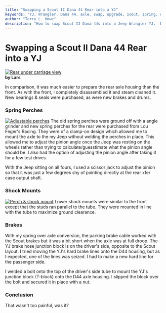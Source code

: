 ```yaml
---
title: "Swapping a Scout II Dana 44 Rear into a YJ"
keywords: "YJ, Wrangler, Dana 44, axle, swap, upgrade, Scout, spring, over, axle, SOA"
author: "Terry L. Howe"
description: "How to swap Scout II Dana 44s into a Jeep Wrangler YJ.  Details on how to do a spring over on a Wrangler YJ at the same time."
---
```

# Swapping a Scout II Dana 44 Rear into a YJ

[![Rear under carriage view](/img/axle/updates/ihscout/ss13_.jpg)](/img/axle/updates/ihscout/ss13.jpg)   
**by Lars**

In comparison, it was much easier to prepare the rear axle housing than the front. As with the front, I completely disassembled it and steam cleaned it. New bearings & seals were purchased, as were new brakes and drums.

### Spring Perches

[![Adjustable perches](/img/axle/updates/ihscout/ss14_.jpg)](/img/axle/updates/ihscout/ss14.jpg) The old spring perches were ground off with a angle grinder and new spring perches for the rear were purchased from Lou Feger's Racing. They were of a clamp-on design which allowed me to mount the axle to the my Jeep without welding the perches in place. This allowed me to adjust the pinion angle once the Jeep was resting on the wheels rather than trying to calculate/guesstimate what the pinion angle should be. I also had the option of adjusting the pinion angle after taking it for a few test drives.

With the Jeep sitting on all fours, I used a scissor jack to adjust the pinion so that it was just a few degrees shy of pointing directly at the rear xfer case output shaft. 

### Shock Mounts

[![Perch & shock mount](/img/axle/updates/ihscout/ss15_.jpg)](/img/axle/updates/ihscout/ss15.jpg) Lower shock mounts were similar to the front except that the studs ran parallel to the tube. They were mounted in line with the tube to maximize ground clearance.

### Brakes

With my spring over axle conversion, the parking brake cable worked with the Scout brakes but it was a bit short when the axle was at full droop. The YJ brake hose junction block is on the driver's side, opposite to the Scout layout. I tried moving the YJ's hard brake lines onto the D44 housing, but as I expected, one of the lines was seized. I had to make a new hard line for the passenger side.

I welded a bolt onto the top of the driver's side tube to mount the YJ's junction block (T-block) onto the D44 axle housing. I slipped the block over the bolt and secured it in place with a nut.

### Conclusion

That wasn't too painful, was it?